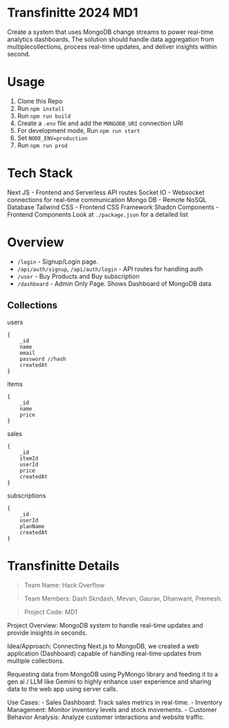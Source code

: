 # Transfinitte 2024 MD1
    
Create a system that uses MongoDB change streams to power real-time analytics dashboards. The solution should handle data aggregation from multiplecollections, process real-time updates, and deliver insights within second.

# Usage
1. Clone this Repo
2. Run `npm install`
3. Run `npm run build`
4. Create a `.env` file and add the `MONGODB_URI` connection URI
5. For development mode, Run `npm run start`
6. Set `NODE_ENV=production`
7. Run `npm run prod`

# Tech Stack
Next JS - Frontend and Serverless API routes
Socket IO - Websocket connections for real-time communication
Mongo DB - Remote NoSQL Database
Tailwind CSS - Frontend CSS Framework
Shadcn Components - Frontend Components
Look at `./package.json` for a detailed list

# Overview
- `/login` - Signup/Login page.
- `/api/auth/signup`, `/api/auth/login` - API routes for handling auth
- `/user` - Buy Products and Buy subscription
- `/dashboard` - Admin Only Page. Shows Dashboard of MongoDB data

## Collections
users
```
{
    _id
    name
    email
    password //hash
    createdAt
}
```
items
```
{
    _id
    name
    price
}
```
sales
```
{
    _id
    itemId
    userId
    price
    createdAt
}
```

subscriptions
```
{
    _id
    userId
    planName
    createdAt
}
```

# Transfinitte Details

> Team Name: Hack Overflow

> Team Members: Dash Skndash, Mevan, Gaurav, Dhanwant, Premesh.

> Project Code: MD1

Project Overview: MongoDB system to handle real-time updates and provide insights in seconds.

Idea/Approach: Connecting Next.js to MongoDB, we created a web application (Dashboard) capable of handling real-time updates from multiple collections.

Requesting data from MongoDB using PyMongo library and feeding it to a gen ai / LLM like Gemini to highly enhance user experience and sharing data to the web app using server calls.

Use Cases: 
    - Sales Dashboard: Track sales metrics in real-time. 
    - Inventory Management: Monitor inventory levels and stock movements.
    - Customer Behavior Analysis: Analyze customer interactions and website traffic.